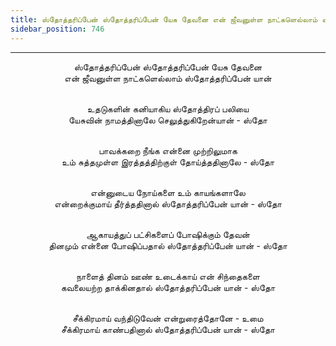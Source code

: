 ```yaml
---
title: ஸ்தோத்தரிப்பேன் ஸ்தோத்தரிப்பேன் யேசு தேவனை என் ஜீவனுள்ள நாட்களெல்லாம் ஸ்தோத்தரிப்பேன் யான்
sidebar_position: 746
---
```


---
<center>
ஸ்தோத்தரிப்பேன் ஸ்தோத்தரிப்பேன் யேசு தேவனை<br/>
என் ஜீவனுள்ள நாட்களெல்லாம் ஸ்தோத்தரிப்பேன் யான்<br/><br/>

உதடுகளின் கனியாகிய ஸ்தோத்திரப் பலியை<br/>
யேசுவின் நாமத்தினாலே செலுத்துகிறேன்யான் - ஸ்தோ<br/><br/>

பாவக்கறை நீங்க என்னை முற்றிலுமாக<br/>
உம் சுத்தமுள்ள இரத்தத்திற்குள் தோய்த்ததினாலே - ஸ்தோ<br/><br/>

என்னுடைய நோய்களை உம் காயங்களாலே<br/>
என்றைக்குமாய் தீர்த்ததினால் ஸ்தோத்தரிப்பேன் யான் - ஸ்தோ<br/><br/>

ஆகாயத்துப் பட்சிகளைப் போஷிக்கும் தேவன்<br/>
தினமும் என்னை போஷிப்பதால் ஸ்தோத்தரிப்பேன் யான் - ஸ்தோ<br/><br/>

நாளைத் தினம் ஊண் உடைக்காய் என் சிந்தைகளை<br/>
கவலையற்ற தாக்கினதால் ஸ்தோத்தரிப்பேன் யான் - ஸ்தோ<br/><br/>

சீக்கிரமாய் வந்திடுவேன் என்றுரைத்தோனே - உமை<br/>
சீக்கிரமாய் காண்பதினால் ஸ்தோத்தரிப்பேன் யான் - ஸ்தோ
</center>